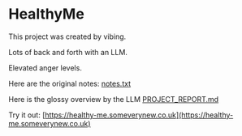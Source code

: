 # HealthyMe

This project was created by vibing.

Lots of back and forth with an LLM.

Elevated anger levels.

Here are the original notes: [notes.txt](notes.txt)

Here is the glossy overview by the LLM  [PROJECT_REPORT.md](PROJECT_REPORT.md)

Try it out: [https://healthy-me.someverynew.co.uk](https://healthy-me.someverynew.co.uk)

